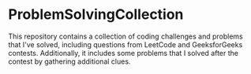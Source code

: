 # ProblemSolvingCollection
This repository contains a collection of coding challenges and problems that I've solved, including questions from LeetCode and GeeksforGeeks contests. Additionally, it includes some problems that I solved after the contest by gathering additional clues.
